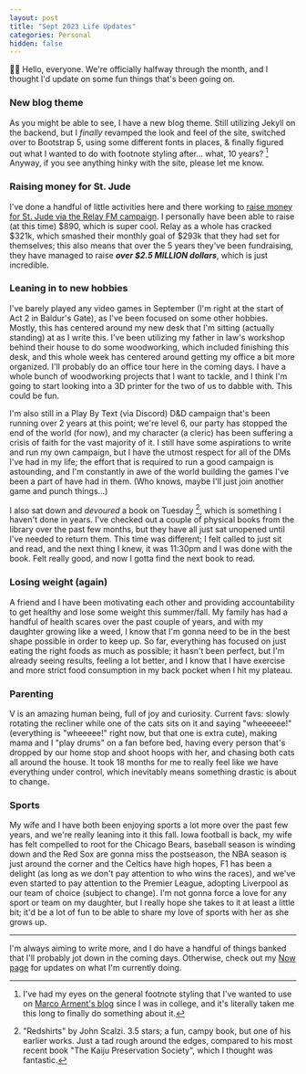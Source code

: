 ```yaml
---
layout: post
title: "Sept 2023 Life Updates"
categories: Personal
hidden: false
---
```


👋🏻 Hello, everyone. We're officially halfway through the month, and I thought I'd update on some fun things that's been going on.

### New blog theme

As you might be able to see, I have a new blog theme. Still utilizing Jekyll on the backend, but I *finally* revamped the look and feel of the site, switched over to Bootstrap 5, using some different fonts in places, & finally figured out what I wanted to do with footnote styling after... what, 10 years? [^1] Anyway, if you see anything hinky with the site, please let me know.

### Raising money for St. Jude

I've done a handful of little activities here and there working to [raise money for St. Jude via the Relay FM campaign](st-jude-2023). I personally have been able to raise (at this time) $890, which is super cool. Relay as a whole has cracked $321k, which smashed their monthly goal of $293k that they had set for themselves; this also means that over the 5 years they've been fundraising, they have managed to raise ***over $2.5 MILLION dollars***, which is just incredible.

### Leaning in to new hobbies

I've barely played any video games in September (I'm right at the start of Act 2 in Baldur's Gate), as I've been focused on some other hobbies. Mostly, this has centered around my new desk that I'm sitting (actually standing) at as I write this. I've been utilizing my father in law's workshop behind their house to do some woodworking, which included finishing this desk, and this whole week has centered around getting my office a bit more organized. I'll probably do an office tour here in the coming days. I have a whole bunch of woodworking projects that I want to tackle, and I think I'm going to start looking into a 3D printer for the two of us to dabble with. This could be fun. 

I'm also still in a Play By Text (via Discord) D&D campaign that's been running over 2 years at this point; we're level 6, our party has stopped the end of the world (for now), and my character (a cleric) has been suffering a crisis of faith for the vast majority of it. I still have some aspirations to write and run my own campaign, but I have the utmost respect for all of the DMs I've had in my life; the effort that is required to run a good campaign is astounding, and I'm constantly in awe of the world building the games I've been a part of have had in them. (Who knows, maybe I'll just join another game and punch things...)

I also sat down and *devoured* a book on Tuesday [^2], which is something I haven't done in years. I've checked out a couple of physical books from the library over the past few months, but they have all just sat unopened until I've needed to return them. This time was different; I felt called to just sit and read, and the next thing I knew, it was 11:30pm and I was done with the book. Felt really good, and now I gotta find the next book to read.

### Losing weight (again)

A friend and I have been motivating each other and providing accountability to get healthy and lose some weight this summer/fall. My family has had a handful of health scares over the past couple of years, and with my daughter growing like a weed, I know that I'm gonna need to be in the best shape possible in order to keep up. So far, everything has focused on just eating the right foods as much as possible; it hasn't been perfect, but I'm already seeing results, feeling a lot better, and I know that I have exercise and more strict food consumption in my back pocket when I hit my plateau.

### Parenting

V is an amazing human being, full of joy and curiosity. Current favs: slowly rotating the recliner while one of the cats sits on it and saying "wheeeeee!" (everything is "wheeeee!" right now, but that one is extra cute), making mama and I "play drums" on a fan before bed, having every person that's dropped by our home stop and shoot hoops with her, and chasing both cats all around the house. It took 18 months for me to really feel like we have everything under control, which inevitably means something drastic is about to change.

### Sports

My wife and I have both been enjoying sports a lot more over the past few years, and we're really leaning into it this fall. Iowa football is back, my wife has felt compelled to root for the Chicago Bears, baseball season is winding down and the Red Sox are gonna miss the postseason, the NBA season is just around the corner and the Celtics have high hopes, F1 has been a delight (as long as we don't pay attention to who wins the races), and we've even started to pay attention to the Premier League, adopting Liverpool as our team of choice (subject to change). I'm not gonna force a love for any sport or team on my daughter, but I really hope she takes to it at least a little bit; it'd be a lot of fun to be able to share my love of sports with her as she grows up.

---

I'm always aiming to write more, and I do have a handful of things banked that I'll probably jot down in the coming days. Otherwise, check out my [Now page](now) for updates on what I'm currently doing.

[^1]: I've had my eyes on the general footnote styling that I've wanted to use on [Marco Arment's blog](https://marco.org) since I was in college, and it's literally taken me this long to finally do something about it.
[^2]: "Redshirts" by John Scalzi. 3.5 stars; a fun, campy book, but one of his earlier works. Just a tad rough around the edges, compared to his most recent book "The Kaiju Preservation Society", which I thought was fantastic.

